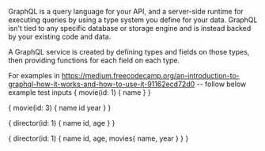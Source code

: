 GraphQL is a query language for your API, and a server-side runtime for executing queries by using a type system you define for your data. GraphQL isn't tied to any specific database or storage engine and is instead backed by your existing code and data.

A GraphQL service is created by defining types and fields on those types, then providing functions for each field on each type.

For examples in https://medium.freecodecamp.org/an-introduction-to-graphql-how-it-works-and-how-to-use-it-91162ecd72d0
-- follow below example test inputs
{
  movie(id: 1) {
    name
  }
}

{
  movie(id: 3) {
    name
    id
    year
  }
}

{
  director(id: 1) {
    name
    id,
    age
  }
}

{
  director(id: 1) {
    name
    id,
    age,
    movies{
      name,
      year
    }
  }
}
